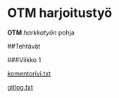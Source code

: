 # OTM harjoitustyö
 
**OTM** *harkkatyön* pohja

##Tehtävät

###Viikko 1

[komentorivi.txt](https://github.com/mimmipi/otm-harjoitustyo/blob/master/laskarit/viikko1/komentorivi.txt)

[gitlog.txt](https://github.com/mimmipi/otm-harjoitustyo/blob/master/laskarit/viikko1/gitlog.txt)

